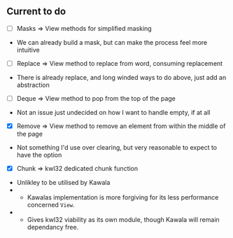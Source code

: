 ## Current to do 

- [ ] Masks   => View methods for simplified masking
- We can already build a mask, but can make the process feel more intuitive

- [ ] Replace => View method to replace from word, consuming replacement
- There is already replace, and long winded ways to do above, just add an abstraction

- [ ] Deque   => View method to pop from the top of the page
- Not an issue just undecided on how I want to handle empty, if at all

- [x] Remove  => View method to remove an element from within the middle of the page
-  Not something I'd use over clearing, but very reasonable to expect to have the option

- [x] Chunk => kwl32 dedicated chunk function
- Unlikley to be utilised by Kawala
- - Kawalas implementation is more forgiving for its less performance concerned `View`.
- - Gives kwl32 viability as its own module, though Kawala will remain dependancy free.

